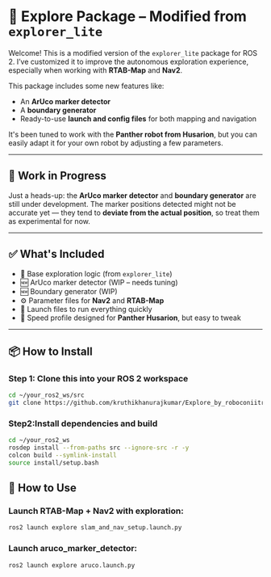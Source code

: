 # 🧭 Explore Package – Modified from `explorer_lite`

Welcome! This is a modified version of the `explorer_lite` package for ROS 2. I’ve customized it to improve the autonomous exploration experience, especially when working with **RTAB-Map** and **Nav2**.

This package includes some new features like:
- An **ArUco marker detector**
- A **boundary generator**
- Ready-to-use **launch and config files** for both mapping and navigation

It's been tuned to work with the **Panther robot from Husarion**, but you can easily adapt it for your own robot by adjusting a few parameters.

---

## 🚧 Work in Progress

Just a heads-up: the **ArUco marker detector** and **boundary generator** are still under development. The marker positions detected might not be accurate yet — they tend to **deviate from the actual position**, so treat them as experimental for now.

---

## ✅ What's Included

- 🧭 Base exploration logic (from `explorer_lite`)
- 🆕 ArUco marker detector (WIP – needs tuning)
- 🆕 Boundary generator (WIP)
- ⚙️ Parameter files for **Nav2** and **RTAB-Map**
- 🚀 Launch files to run everything quickly
- 🦾 Speed profile designed for **Panther Husarion**, but easy to tweak

---

## 📦 How to Install

### Step 1: Clone this into your ROS 2 workspace

```bash
cd ~/your_ros2_ws/src
git clone https://github.com/kruthikhanurajkumar/Explore_by_roboconiitr
```
### Step2:Install dependencies and build

```bash
cd ~/your_ros2_ws
rosdep install --from-paths src --ignore-src -r -y
colcon build --symlink-install
source install/setup.bash
```

## 🚀 How to Use
### Launch RTAB-Map + Nav2 with exploration:

```bash
ros2 launch explore slam_and_nav_setup.launch.py
```
### Launch aruco_marker_detector:

```bash
ros2 launch explore aruco.launch.py
```



